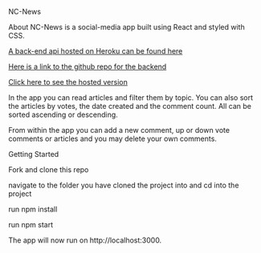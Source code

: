 NC-News

About
NC-News is a social-media app built using React and styled with CSS.

[A back-end api hosted on Heroku can be found here](https://northcoders--news--project.herokuapp.com/api)

[Here is a link to the github repo for the backend](https://github.com/stevenwilliams59/be-nc-news)

[Click here to see the hosted version](https://northcoders-news-app.netlify.app)

In the app you can read articles and filter them by topic. You can also sort the articles by votes, the date created and the comment count. All can be sorted ascending or descending.

From within the app you can add a new comment, up or down vote comments or articles and you may delete your own comments.

Getting Started

Fork and clone this repo

navigate to the folder you have cloned the project into and cd into the project

run npm install

run npm start

The app will now run on http://localhost:3000.
